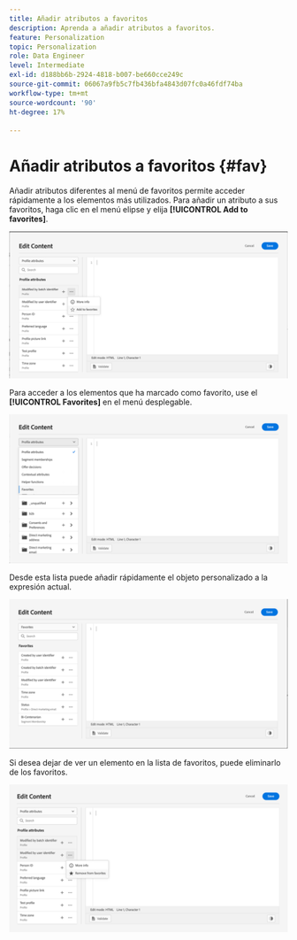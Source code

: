 ```yaml
---
title: Añadir atributos a favoritos
description: Aprenda a añadir atributos a favoritos.
feature: Personalization
topic: Personalization
role: Data Engineer
level: Intermediate
exl-id: d188bb6b-2924-4818-b007-be660cce249c
source-git-commit: 06067a9fb5c7fb436bfa4843d07fc0a46fdf74ba
workflow-type: tm+mt
source-wordcount: '90'
ht-degree: 17%

---
```


# Añadir atributos a favoritos {#fav}

Añadir atributos diferentes al menú de favoritos permite acceder rápidamente a los elementos más utilizados. Para añadir un atributo a sus favoritos, haga clic en el menú elipse y elija **[!UICONTROL Add to favorites]**.

![](assets/favorite-option.png)

Para acceder a los elementos que ha marcado como favorito, use el **[!UICONTROL Favorites]** en el menú desplegable.

![](assets/favorite-menu.png)

Desde esta lista puede añadir rápidamente el objeto personalizado a la expresión actual.

![](assets/favorite-list.png)

Si desea dejar de ver un elemento en la lista de favoritos, puede eliminarlo de los favoritos.

![](assets/favorite-remove.png)
